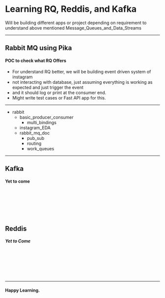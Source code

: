 # Learning RQ, Reddis, and Kafka

Will be building different apps or project depending on requirement to understand above mentioned Message_Queues_and_Data_Streams

---

## Rabbit MQ using Pika
#### POC to check what RQ Offers 

- For understand RQ better, we will be building event driven system of instagram
- not interacting with database, just assuming everything is working as expected and just trigger the event
- and it should log or print at the consumer end.
- Might write test cases or Fast API app for this.

---

- rabbit
  - basic_producer_consumer
    - multi_bindings
  - instagram_EDA
  - rabbit_mq_doc
    - pub_sub
    - routing
    - work_queues

---


## Kafka
#### Yet to come

<br>
<br>
<br>
<br>
<br>

## Reddis
##### Yet to Come






<br>
<br>
<br>
<br>
<br>

---
#### Happy Learning.